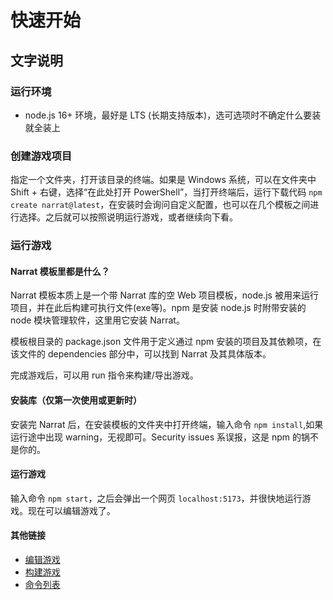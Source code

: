 # 快速开始
## 文字说明
### 运行环境
* node.js 16+ 环境，最好是 LTS (长期支持版本)，选可选项时不确定什么要装就全装上

### 创建游戏项目
指定一个文件夹，打开该目录的终端。如果是 Windows 系统，可以在文件夹中 Shift + 右键，选择“在此处打开 PowerShell”，当打开终端后，运行下载代码 `npm create narrat@latest`，在安装时会询问自定义配置，也可以在几个模板之间进行选择。之后就可以按照说明运行游戏，或者继续向下看。

### 运行游戏
#### Narrat 模板里都是什么？
Narrat 模板本质上是一个带 Narrat 库的空 Web 项目模板，node.js 被用来运行项目，并在此后构建可执行文件(exe等)。npm 是安装 node.js 时附带安装的 node 模块管理软件，这里用它安装 Narrat。

模板根目录的 package.json 文件用于定义通过 npm 安装的项目及其依赖项，在该文件的 dependencies 部分中，可以找到 Narrat 及其具体版本。

完成游戏后，可以用 run 指令来构建/导出游戏。

#### 安装库（仅第一次使用或更新时）
安装完 Narrat 后，在安装模板的文件夹中打开终端，输入命令 `npm install`,如果运行途中出现 warning，无视即可。Security issues 系误报，这是 npm 的锅不是你的。

#### 运行游戏
输入命令 `npm start`，之后会弹出一个网页 `localhost:5173`，并很快地运行游戏。现在可以编辑游戏了。

#### 其他链接
* [编辑游戏](编辑游戏.md)
* [构建游戏](构建及导出游戏.md)
* [命令列表](../脚本/命令列表.md)
